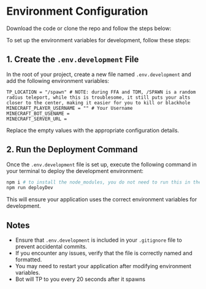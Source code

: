 # Environment Configuration

Download the code or clone the repo and follow the steps below:

To set up the environment variables for development, follow these steps:

## 1. Create the `.env.development` File

In the root of your project, create a new file named `.env.development` and add the following environment variables:

```
TP_LOCATION = "/spawn" # NOTE: during FFA and TDM, /SPAWN is a random radius teleport, while this is troublesome, it still puts your alts closer to the center, making it easier for you to kill or blackhole
MINECRAFT_PLAYER_USERNAME = "" # Your Username
MINECRAFT_BOT_USENAME =
MINECRAFT_SERVER_URL =
```

Replace the empty values with the appropriate configuration details.

## 2. Run the Deployment Command

Once the `.env.development` file is set up, execute the following command in your terminal to deploy the development environment:

```sh
npm i # to install the node_modules, you do not need to run this in the future if you have all the right modules installed
npm run deployDev
```

This will ensure your application uses the correct environment variables for development.

## Notes
- Ensure that `.env.development` is included in your `.gitignore` file to prevent accidental commits.
- If you encounter any issues, verify that the file is correctly named and formatted.
- You may need to restart your application after modifying environment variables.
- Bot will TP to you every 20 seconds after it spawns
